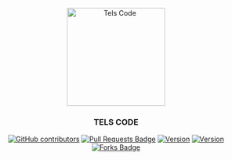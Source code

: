 <p align="center"> 
  <img alt="Tels Code" src="https://www.flaticon.com/svg/vstatic/svg/924/924874.svg?token=exp=1611738547~hmac=76d5bdffe42bc461a9c108ad9e2a1a64" height="200" />
  <h3 align="center"><b>TELS CODE</b></h3>
</p>

<p align="center">
   <a href="https://github.com/tomcat-squad/LAB-TelsCode/graphs/contributors"><img alt="GitHub contributors" src="https://img.shields.io/github/contributors/tomcat-squad/LAB-TelsCode?color=2b9348"></a>
  <a href="https://github.com/tomcat-squad/LAB-TelsCode/pulls"><img src="https://img.shields.io/github/issues-pr/tomcat-squad/LAB-TelsCode" alt="Pull Requests Badge"/></a>
  <a href="https://github.com/tomcat-squad/LAB-TelsCode"><img src="https://img.shields.io/badge/version-1.0-blueviolet" alt="Version"/></a>
  <a href="https://github.com/tomcat-squad/LAB-TelsCode"><img src="https://img.shields.io/badge/Tels Code-project-blue" alt="Version"/></a>
  <a href="https://github.com/tomcat-squad/LAB-TelsCode/network/members"><img src="https://img.shields.io/github/forks/tomcat-squad/LAB-TelsCode" alt="Forks Badge"/></a><br>
</p>
